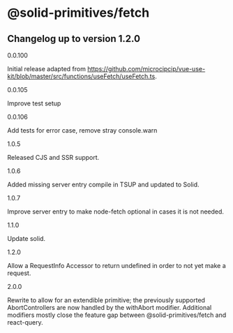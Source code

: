# @solid-primitives/fetch

## Changelog up to version 1.2.0

0.0.100

Initial release adapted from https://github.com/microcipcip/vue-use-kit/blob/master/src/functions/useFetch/useFetch.ts.

0.0.105

Improve test setup

0.0.106

Add tests for error case, remove stray console.warn

1.0.5

Released CJS and SSR support.

1.0.6

Added missing server entry compile in TSUP and updated to Solid.

1.0.7

Improve server entry to make node-fetch optional in cases it is not needed.

1.1.0

Update solid.

1.2.0

Allow a RequestInfo Accessor to return undefined in order to not yet make a request.

2.0.0

Rewrite to allow for an extendible primitive; the previously supported AbortControllers are now handled by the withAbort modifier. Additional modifiers mostly close the feature gap between @solid-primitives/fetch and react-query.
